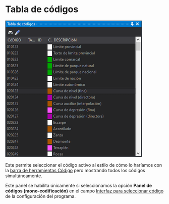 # Tabla de códigos

![Panel tabla de códigos mostrando el código 020123 como código activo](../../../../.gitbook/assets/PanelTablaCodigos.PNG)

Este permite seleccionar el código activo al estilo de cómo lo haríamos con la [barra de herramientas Código](../barras-de-herramientas/codigo.md) pero mostrando todos los códigos simultáneamente.

Este panel se habilita únicamente si seleccionamos la opción **Panel de códigos (mono-codificación)** en el campo [Interfaz para seleccionar código](../cuadros-de-dialogo/configuracion/diging.md#interfaz-para-seleccionar-codigo) de la configuración del programa.
